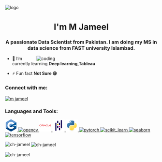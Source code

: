 
![logo]("https://github.com/Ch-Jameel/Ch-Jameel/blob/main/Data-Science-Roadmap-2-1030x588.png.png")
<h1 align="center"> I'm M Jameel</h1>
<h3 align="center">A passionate Data Scientist from Pakistan. I am doing my MS in data science from FAST university Islambad.</h3>
<img alt="coding" align="right" width="400" src="https://miro.medium.com/max/1400/1*bhFifratH9DjKqMBTeQG5A.gif">

- 🌱 I’m currently learning **Deep learning,Tableau**

- ⚡ Fun fact **Not Sure 😆**

<h3 align="left">Connect with me:</h3>
<p align="left">
<a href="https://linkedin.com/in/m jameel" target="blank"><img align="center" src="https://raw.githubusercontent.com/rahuldkjain/github-profile-readme-generator/master/src/images/icons/Social/linked-in-alt.svg" alt="m jameel" height="30" width="40" /></a>
</p>

<h3 align="left">Languages and Tools:</h3>
<p align="left"> <a href="https://www.w3schools.com/cpp/" target="_blank" rel="noreferrer"> <img src="https://raw.githubusercontent.com/devicons/devicon/master/icons/cplusplus/cplusplus-original.svg" alt="cplusplus" width="40" height="40"/> </a> <a href="https://opencv.org/" target="_blank" rel="noreferrer"> <img src="https://www.vectorlogo.zone/logos/opencv/opencv-icon.svg" alt="opencv" width="40" height="40"/> </a> <a href="https://www.oracle.com/" target="_blank" rel="noreferrer"> <img src="https://raw.githubusercontent.com/devicons/devicon/master/icons/oracle/oracle-original.svg" alt="oracle" width="40" height="40"/> </a> <a href="https://pandas.pydata.org/" target="_blank" rel="noreferrer"> <img src="https://raw.githubusercontent.com/devicons/devicon/2ae2a900d2f041da66e950e4d48052658d850630/icons/pandas/pandas-original.svg" alt="pandas" width="40" height="40"/> </a> <a href="https://www.python.org" target="_blank" rel="noreferrer"> <img src="https://raw.githubusercontent.com/devicons/devicon/master/icons/python/python-original.svg" alt="python" width="40" height="40"/> </a> <a href="https://pytorch.org/" target="_blank" rel="noreferrer"> <img src="https://www.vectorlogo.zone/logos/pytorch/pytorch-icon.svg" alt="pytorch" width="40" height="40"/> </a> <a href="https://scikit-learn.org/" target="_blank" rel="noreferrer"> <img src="https://upload.wikimedia.org/wikipedia/commons/0/05/Scikit_learn_logo_small.svg" alt="scikit_learn" width="40" height="40"/> </a> <a href="https://seaborn.pydata.org/" target="_blank" rel="noreferrer"> <img src="https://seaborn.pydata.org/_images/logo-mark-lightbg.svg" alt="seaborn" width="40" height="40"/> </a> <a href="https://www.tensorflow.org" target="_blank" rel="noreferrer"> <img src="https://www.vectorlogo.zone/logos/tensorflow/tensorflow-icon.svg" alt="tensorflow" width="40" height="40"/> </a> </p>

<p><img align="left" src="https://github-readme-stats.vercel.app/api/top-langs?username=ch-jameel&show_icons=true&locale=en&layout=compact" alt="ch-jameel" /></p>

<p>&nbsp;<img align="center" src="https://github-readme-stats.vercel.app/api?username=ch-jameel&show_icons=true&locale=en" alt="ch-jameel" /></p>

<p><img align="center" src="https://github-readme-streak-stats.herokuapp.com/?user=ch-jameel&" alt="ch-jameel" /></p>
